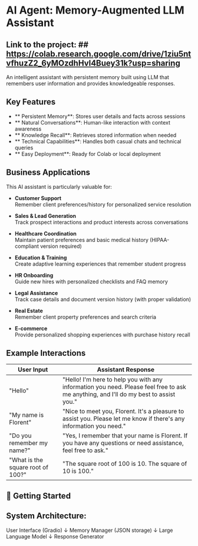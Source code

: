 # AI Agent: Memory-Augmented LLM Assistant

## Link to the project: ## https://colab.research.google.com/drive/1ziu5ntvfhuzZ2_6yMOzdhHvl4Buey31k?usp=sharing


An intelligent assistant with persistent memory built using LLM that remembers user information and provides knowledgeable responses.

## Key Features

- ** Persistent Memory**: Stores user details and facts across sessions
- ** Natural Conversations**: Human-like interaction with context awareness
- ** Knowledge Recall**: Retrieves stored information when needed
- ** Technical Capabilities**: Handles both casual chats and technical queries
- ** Easy Deployment**: Ready for Colab or local deployment

## Business Applications

This AI assistant is particularly valuable for:

- **Customer Support**  
  Remember client preferences/history for personalized service resolution

- **Sales & Lead Generation**  
  Track prospect interactions and product interests across conversations

- **Healthcare Coordination**  
  Maintain patient preferences and basic medical history (HIPAA-compliant version required)

- **Education & Training**  
  Create adaptive learning experiences that remember student progress

- **HR Onboarding**  
  Guide new hires with personalized checklists and FAQ memory

- **Legal Assistance**  
  Track case details and document version history (with proper validation)

- **Real Estate**  
  Remember client property preferences and search criteria

- **E-commerce**  
  Provide personalized shopping experiences with purchase history recall

## Example Interactions

| User Input                     | Assistant Response |
|--------------------------------|--------------------|
| "Hello"                        | "Hello! I'm here to help you with any information you need. Please feel free to ask me anything, and I'll do my best to assist you." |
| "My name is Florent"           | "Nice to meet you, Florent. It's a pleasure to assist you. Please let me know if there's any information you need." |
| "Do you remember my name?" | "Yes, I remember that your name is Florent. If you have any questions or need assistance, feel free to ask." |
| "What is the square root of 100?" | "The square root of 100 is 10. The square of 10 is 100." |

## 🚀 Getting Started

## System Architecture:

User Interface (Gradio)
       ↓
Memory Manager (JSON storage)
       ↓
Large Language Model
       ↓
Response Generator
